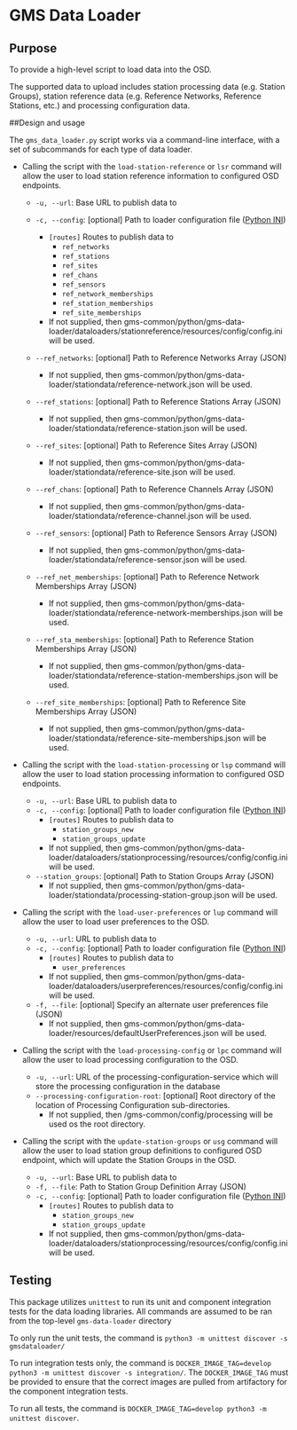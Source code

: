 # GMS Data Loader

## Purpose

To provide a high-level script to load data into the OSD. 

The supported data to upload includes station processing data (e.g. Station Groups), station reference data (e.g. Reference Networks, Reference Stations, etc.) and processing configuration data.

##Design and usage

The `gms_data_loader.py` script works via a command-line interface, with a set of subcommands for each type of data loader.

* Calling the script with the `load-station-reference` or `lsr` command will allow the user to load station reference information to configured OSD endpoints.
    * `-u, --url`: Base URL to publish data to
    * `-c, --config`: [optional] Path to loader configuration file ([Python INI](https://docs.python.org/3.8/library/configparser.html#supported-ini-file-structure))
        * `[routes]` Routes to publish data to
            * `ref_networks`
            * `ref_stations`
            * `ref_sites`
            * `ref_chans`
            * `ref_sensors`
            * `ref_network_memberships`
            * `ref_station_memberships`
            * `ref_site_memberships`
        * If not supplied, then gms-common/python/gms-data-loader/dataloaders/stationreference/resources/config/config.ini will be used.

    * `--ref_networks`: [optional] Path to Reference Networks Array (JSON)
        * If not supplied, then gms-common/python/gms-data-loader/stationdata/reference-network.json will be used.
    * `--ref_stations`: [optional] Path to Reference Stations Array (JSON)
        * If not supplied, then gms-common/python/gms-data-loader/stationdata/reference-station.json will be used.
    * `--ref_sites`: [optional] Path to Reference Sites Array (JSON)
        * If not supplied, then gms-common/python/gms-data-loader/stationdata/reference-site.json will be used.
    * `--ref_chans`: [optional] Path to Reference Channels Array (JSON)
        * If not supplied, then gms-common/python/gms-data-loader/stationdata/reference-channel.json will be used.
    * `--ref_sensors`: [optional] Path to Reference Sensors Array (JSON)
        * If not supplied, then gms-common/python/gms-data-loader/stationdata/reference-sensor.json will be used.
    * `--ref_net_memberships`: [optional] Path to Reference Network Memberships Array (JSON)
        * If not supplied, then gms-common/python/gms-data-loader/stationdata/reference-network-memberships.json will be used.
    * `--ref_sta_memberships`: [optional] Path to Reference Station Memberships Array (JSON)
        * If not supplied, then gms-common/python/gms-data-loader/stationdata/reference-station-memberships.json will be used.
    * `--ref_site_memberships`: [optional] Path to Reference Site Memberships Array (JSON)
        * If not supplied, then gms-common/python/gms-data-loader/stationdata/reference-site-memberships.json will be used.
    
* Calling the script with the `load-station-processing` or `lsp` command will allow the user to load station processing information to configured OSD endpoints.
    * `-u, --url`: Base URL to publish data to
    * `-c, --config`: [optional] Path to loader configuration file ([Python INI](https://docs.python.org/3.8/library/configparser.html#supported-ini-file-structure))
        * `[routes]` Routes to publish data to
            * `station_groups_new`
            * `station_groups_update`
        * If not supplied, then gms-common/python/gms-data-loader/dataloaders/stationprocessing/resources/config/config.ini will be used.
    * `--station_groups`: [optional] Path to Station Groups Array (JSON)
        * If not supplied, then gms-common/python/gms-data-loader/stationdata/processing-station-group.json will be used.
    
* Calling the script with the `load-user-preferences` or `lup` command will allow the user to load user preferences to the OSD.
    * `-u, --url`: URL to publish data to
    * `-c, --config`: [optional] Path to loader configuration file ([Python INI](https://docs.python.org/3.8/library/configparser.html#supported-ini-file-structure))
        * `[routes]` Routes to publish data to
            * `user_preferences`
        * If not supplied, then gms-common/python/gms-data-loader/dataloaders/userpreferences/resources/config/config.ini will be used.
    * `-f, --file`: [optional] Specify an alternate user preferences file (JSON)
        * If not supplied, then gms-common/python/gms-data-loader/resources/defaultUserPreferences.json will be used.
    
* Calling the script with the `load-processing-config` or `lpc` command will allow the user to load processing configuration to the OSD.
    * `-u, --url`: URL of the processing-configuration-service which will store the processing configuration in the database
    * `--processing-configuration-root`: [optional] Root directory of the location of Processing Configuration sub-directories.
        * If not supplied, then /gms-common/config/processing will be used os the root directory. 
        
* Calling the script with the `update-station-groups` or `usg` command will allow the user to load station group definitions to configured OSD endpoint, which will update the Station Groups in the OSD.
    * `-u, --url`: Base URL to publish data to
    * `-f, --file`: Path to Station Group Definition Array (JSON)
    * `-c, --config`: [optional] Path to loader configuration file ([Python INI](https://docs.python.org/3.8/library/configparser.html#supported-ini-file-structure))
        * `[routes]` Routes to publish data to
            * `station_groups_new`
            * `station_groups_update`
        * If not supplied, then gms-common/python/gms-data-loader/dataloaders/stationprocessing/resources/config/config.ini will be used.

## Testing

This package utilizes `unittest` to run its unit and component integration tests for the data loading libraries. All commands are assumed to be ran from the top-level `gms-data-loader` directory

To only run the unit tests, the command is `python3 -m unittest discover -s gmsdataloader/`

To run integration tests only, the command is `DOCKER_IMAGE_TAG=develop python3 -m unittest discover -s integration/`. The `DOCKER_IMAGE_TAG` must be provided to ensure that the correct images are pulled from artifactory for the component integration tests.

To run all tests, the command is `DOCKER_IMAGE_TAG=develop python3 -m unittest discover`. 